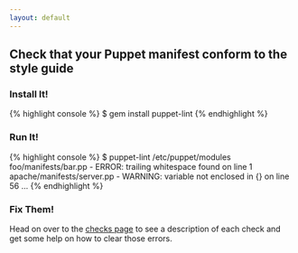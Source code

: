 ```yaml
---
layout: default
---
```


## Check that your Puppet manifest conform to the style guide

### Install It!

{% highlight console %}
$ gem install puppet-lint
{% endhighlight %}

### Run It!

{% highlight console %}
$ puppet-lint /etc/puppet/modules
foo/manifests/bar.pp - ERROR: trailing whitespace found on line 1
apache/manifests/server.pp - WARNING: variable not enclosed in {} on line 56
...
{% endhighlight %}

### Fix Them!

Head on over to the [checks page](/checks/) to see a description of each check
and get some help on how to clear those errors.
